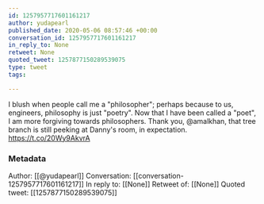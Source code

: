 ```yaml
---
id: 1257957717601161217
author: yudapearl
published_date: 2020-05-06 08:57:46 +00:00
conversation_id: 1257957717601161217
in_reply_to: None
retweet: None
quoted_tweet: 1257877150289539075
type: tweet
tags:

---
```


I blush when people call me a "philosopher"; perhaps because to us, engineers, philosophy is just "poetry". Now that I have been called a "poet", I am more forgiving towards philosophers. Thank you, @amalkhan, that tree branch is still peeking at Danny's room, in expectation. https://t.co/20Wy9AkvrA

### Metadata

Author: [[@yudapearl]]
Conversation: [[conversation-1257957717601161217]]
In reply to: [[None]]
Retweet of: [[None]]
Quoted tweet: [[1257877150289539075]]
